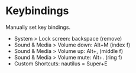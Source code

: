 # Keybindings
Manually set key bindings.

* System > Lock screen: backspace (remove)
* Sound & Media > Volume down: Alt+M (index f)
* Sound & Media > Volume up: Alt+, (middle f)
* Sound & Media > Volume mute: Alt+. (ring f)
* Custom Shortcuts: nautilus = Super+E